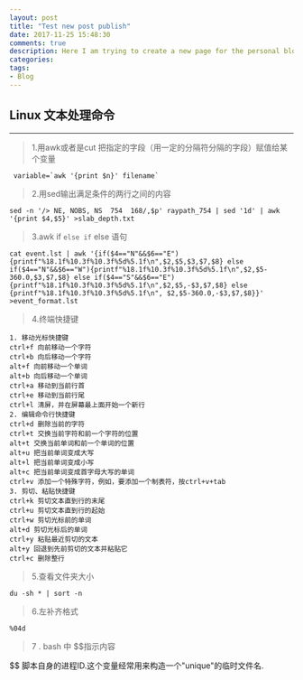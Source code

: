 ```yaml
---
layout: post
title: "Test new post publish"
date: 2017-11-25 15:48:30
comments: true
description: Here I am trying to create a new page for the personal blog
categories:
tags:
- Blog
---
```

## Linux 文本处理命令
---
> 1.用awk或者是cut 把指定的字段（用一定的分隔符分隔的字段）赋值给某个变量 

```
 variable=`awk '{print $n}' filename` 
```
> 2.用sed输出满足条件的两行之间的内容

```
sed -n '/> NE, NOBS, NS  754  168/,$p' raypath_754 | sed '1d' | awk '{print $4,$5}' >slab_depth.txt
```
> 3.awk if `else if` else 语句

```
cat event.lst | awk '{if($4=="N"&&$6=="E"){printf"%18.1f%10.3f%10.3f%5d%5.1f\n",$2,$5,$3,$7,$8} else if($4=="N"&&$6=="W"){printf"%18.1f%10.3f%10.3f%5d%5.1f\n",$2,$5-360.0,$3,$7,$8} else if($4=="S"&&$6=="E"){printf"%18.1f%10.3f%10.3f%5d%5.1f\n",$2,$5,-$3,$7,$8} else {printf"%18.1f%10.3f%10.3f%5d%5.1f\n", $2,$5-360.0,-$3,$7,$8}}' >event_format.lst
```

>4.终端快捷键

```
1. 移动光标快捷键
ctrl+f 向前移动一个字符
ctrl+b 向后移动一个字符
alt+f 向前移动一个单词
alt+b 向后移动一个单词
ctrl+a 移动到当前行首
ctrl+e 移动到当前行尾
ctrl+l 清屏，并在屏幕最上面开始一个新行
2. 编辑命令行快捷键
ctrl+d 删除当前的字符
ctrl+t 交换当前字符和前一个字符的位置
alt+t 交换当前单词和前一个单词的位置
alt+u 把当前单词变成大写
alt+l 把当前单词变成小写
alt+c 把当前单词变成首字母大写的单词
ctrl+v 添加一个特殊字符，例如，要添加一个制表符，按ctrl+v+tab
3. 剪切、粘贴快捷键
ctrl+k 剪切文本直到行的末尾
ctrl+u 剪切文本直到行的起始
ctrl+w 剪切光标前的单词
alt+d 剪切光标后的单词
ctrl+y 粘贴最近剪切的文本
alt+y 回退到先前剪切的文本并粘贴它
ctrl+c 删除整行
```

>5.查看文件夹大小

```
du -sh * | sort -n
```

>6.左补齐格式
```
%04d
```
>7 .  bash 中 $$指示内容

$$
脚本自身的进程ID.这个变量经常用来构造一个"unique"的临时文件名.
